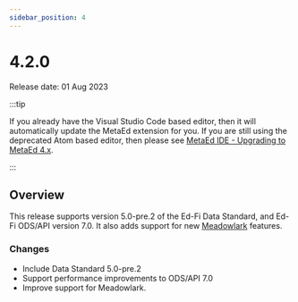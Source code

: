```yaml
---
sidebar_position: 4
---
```


# 4.2.0

Release date: 01 Aug 2023

:::tip

If you already have the Visual Studio Code based editor, then it will
automatically update the MetaEd extension for you. If you are still using the
deprecated Atom based editor, then please see [MetaEd IDE - Upgrading to MetaEd
4.x](./ide-user-guide/upgrading-to-metaed-4x.md).

:::

## Overview

This release supports version 5.0-pre.2 of the Ed-Fi Data Standard, and Ed-Fi
ODS/API version 7.0. It also adds support for new
[Meadowlark](https://github.com/Ed-Fi-Exchange-OSS/Meadowlark) features.

### Changes

* Include Data Standard 5.0-pre.2
* Support performance improvements to ODS/API 7.0
* Improve support for Meadowlark.
